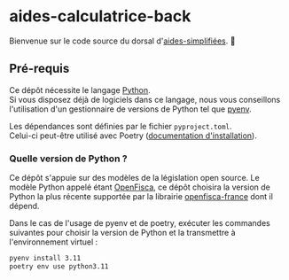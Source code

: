 # aides-calculatrice-back

Bienvenue sur le code source du dorsal d'[aides-simplifiées](https://beta.gouv.fr/startups/droit-data-gouv-fr-simulateurs-de-droits.html). 🙂

## Pré-requis

Ce dépôt nécessite le langage [Python](https://www.python.org).  
Si vous disposez déjà de logiciels dans ce langage, nous vous conseillons l'utilisation d'un gestionnaire de versions de Python tel que [pyenv](https://github.com/pyenv/pyenv).

Les dépendances sont définies par le fichier `pyproject.toml`.  
Celui-ci peut-être utilisé avec Poetry ([documentation d'installation](https://python-poetry.org/docs/#installation)). 

### Quelle version de Python ?

Ce dépôt s'appuie sur des modèles de la législation open source. Le modèle Python appelé étant [OpenFisca](https://openfisca.org/fr), ce dépôt choisira la version de Python la plus récente supportée par la librairie [openfisca-france](https://github.com/openfisca/openfisca-france) dont il dépend.

Dans le cas de l'usage de pyenv et de poetry, exécuter les commandes suivantes pour choisir la version de Python et la transmettre à l'environnement virtuel : 

```bash
pyenv install 3.11
poetry env use python3.11
```
